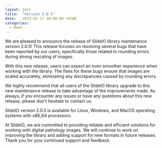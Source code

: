```yaml
---
layout: post
title:  "Version 2.0.5"
date:   2023-03-17 10:00:00 +0100
categories: 
  - News
---
```

We are pleased to announce the release of SlideIO library maintenance version 2.0.5! This release focuses on resolving several bugs that have been reported by our users, specifically those related to rounding errors during strong rescaling of images.
<!--more-->

With this new release, users can expect an even smoother experience when working with the library. The fixes for these bugs ensure that images are scaled accurately, eliminating any discrepancies caused by rounding errors.

We highly recommend that all users of the SlideIO library upgrade to this new maintenance release to take advantage of the improvements made. As always, if you encounter any issues or have any questions about this new release, please don't hesitate to contact us.

SlideIO version 2.0.5 is available for Linux, Windows, and MacOS operating systems with x86_64 processors.

At SlideIO, we are committed to providing reliable and efficient solutions for working with digital pathology images. We will continue to work on improving the library and adding support for new formats in future releases. Thank you for your continued support and feedback.